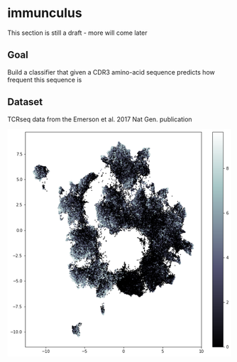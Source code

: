 # immunculus
This section is still a draft - more will come later

## Goal
Build a classifier that given a CDR3 amino-acid sequence predicts how frequent this sequence is

## Dataset

TCRseq data from the Emerson et al. 2017 Nat Gen. publication

![](imgs/coverimage2.png)
